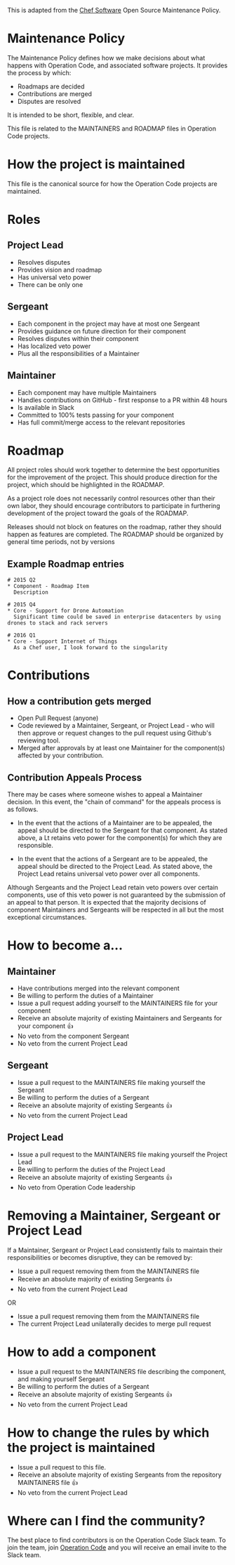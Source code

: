 This is adapted from the [Chef Software](https://github.com/chef/chef-rfc/blob/master/rfc030-maintenance-policy.md#how-the-project-is-maintained) Open Source Maintenance Policy.

# Maintenance Policy

The Maintenance Policy defines how we make decisions about what happens with Operation Code, and associated software projects. It provides the process by which:

* Roadmaps are decided
* Contributions are merged
* Disputes are resolved

It is intended to be short, flexible, and clear.

This file is related to the MAINTAINERS and ROADMAP files in Operation Code projects.

# How the project is maintained

This file is the canonical source for how the Operation Code projects are maintained.

# Roles

## Project Lead

* Resolves disputes
* Provides vision and roadmap
* Has universal veto power
* There can be only one

## Sergeant

* Each component in the project may have at most one Sergeant
* Provides guidance on future direction for their component
* Resolves disputes within their component
* Has localized veto power
* Plus all the responsibilities of a Maintainer

## Maintainer

* Each component may have multiple Maintainers
* Handles contributions on GitHub - first response to a PR within 48 hours
* Is available in Slack
* Committed to 100% tests passing for your component
* Has full commit/merge access to the relevant repositories

# Roadmap

All project roles should work together to determine the best opportunities for the improvement of the project. This should produce direction for the project, which should be highlighted in the ROADMAP.

As a project role does not necessarily control resources other than their own labor, they should encourage contributors to participate in furthering development of the project toward the goals of the ROADMAP.

Releases should not block on features on the roadmap, rather they should happen as features are completed. The ROADMAP should be organized by general time periods, not by versions
## Example Roadmap entries

```
# 2015 Q2
* Component - Roadmap Item
  Description

# 2015 Q4
* Core - Support for Drone Automation
  Significant time could be saved in enterprise datacenters by using drones to stack and rack servers

# 2016 Q1
* Core - Support Internet of Things
  As a Chef user, I look forward to the singularity
```

# Contributions

## How a contribution gets merged

* Open Pull Request (anyone)
* Code reviewed by a Maintainer, Sergeant, or Project Lead - who will then approve or request changes to the pull request using Github's reviewing tool.
* Merged after approvals by at least one Maintainer for the component(s) affected by your contribution.

## Contribution Appeals Process

There may be cases where someone wishes to appeal a Maintainer decision. In this event, the "chain of command" for the appeals process is as follows.

* In the event that the actions of a Maintainer are to be appealed, the appeal should be directed to the Sergeant for that component. As stated above, a Lt retains veto power for the component(s) for which they are responsible.

* In the event that the actions of a Sergeant are to be appealed, the appeal should be directed to the Project Lead. As stated above, the Project Lead retains universal veto power over all components.

Although Sergeants and the Project Lead retain veto powers over certain components, use of this veto power is not guaranteed by the submission of an appeal to that person. It is expected that the majority decisions of component Maintainers and Sergeants will be respected in all but the most exceptional circumstances.

# How to become a...

## Maintainer

* Have contributions merged into the relevant component
* Be willing to perform the duties of a Maintainer
* Issue a pull request adding yourself to the MAINTAINERS file for your component
* Receive an absolute majority of existing Maintainers and Sergeants for your component :+1:
* No veto from the component Sergeant
* No veto from the current Project Lead

## Sergeant

* Issue a pull request to the MAINTAINERS file making yourself the Sergeant
* Be willing to perform the duties of a Sergeant
* Receive an absolute majority of existing Sergeants :+1:
* No veto from the current Project Lead

## Project Lead

* Issue a pull request to the MAINTAINERS file making yourself the Project Lead
* Be willing to perform the duties of the Project Lead
* Receive an absolute majority of existing Sergeants :+1:
* No veto from Operation Code leadership 

# Removing a Maintainer, Sergeant or Project Lead

If a Maintainer, Sergeant or Project Lead consistently fails to maintain their responsibilities or becomes disruptive, they can be removed by:

* Issue a pull request removing them from the MAINTAINERS file
* Receive an absolute majority of existing Sergeants :+1:
* No veto from the current Project Lead

OR

* Issue a pull request removing them from the MAINTAINERS file
* The current Project Lead unilaterally decides to merge pull request

# How to add a component

* Issue a pull request to the MAINTAINERS file describing the component, and making yourself Sergeant
* Be willing to perform the duties of a Sergeant
* Receive an absolute majority of existing Sergeants :+1:
* No veto from the current Project Lead

# How to change the rules by which the project is maintained

* Issue a pull request to this file.
* Receive an absolute majority of existing Sergeants from the repository MAINTAINERS file :+1:
* No veto from the current Project Lead

# Where can I find the community?

The best place to find contributors is on the Operation Code Slack team. To join the team, join [Operation Code](https://operationcode.org/) and you will receive an email invite to the Slack team.
